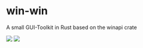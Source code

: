 # win-win
A small GUI-Toolkit in Rust based on the winapi crate

![](https://github.com/d34dmeat/win-win/workflows/win-win%20Build/badge.svg) ![](https://github.com/d34dmeat/win-win/workflows/win-win%20Examples/badge.svg)
